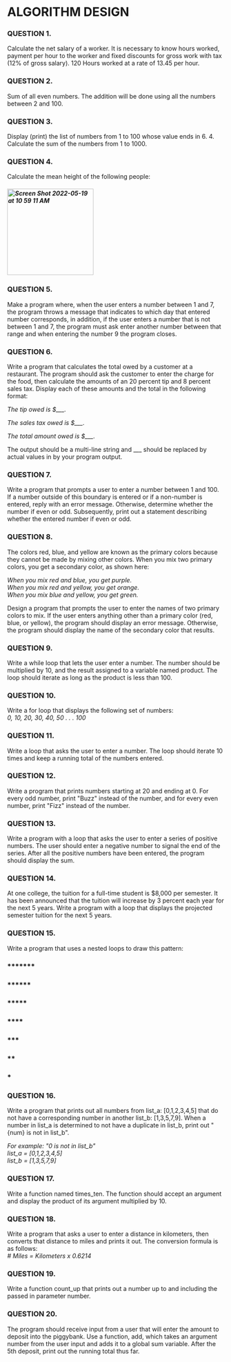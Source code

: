 # ALGORITHM DESIGN

### QUESTION 1. 
Calculate the net salary of a worker. It is necessary to know hours worked, payment per hour to the worker and fixed discounts for gross work with tax (12% of gross salary). 120 Hours worked at a rate of 13.45 per hour.

### QUESTION 2. 
Sum of all even numbers. The addition will be done using all the numbers between 2 and 100.

### QUESTION 3. 
Display (print) the list of numbers from 1 to 100 whose value ends in 6. 4. Calculate the sum of the numbers from 1 to 1000.

### QUESTION 4. 
Calculate the mean height of the following people:

##### <img width="200" alt="Screen Shot 2022-05-19 at 10 59 11 AM" src="https://user-images.githubusercontent.com/87743069/169327558-4f965c0b-5600-4d11-b4ef-cfabaf9f34bd.png">

### QUESTION 5.
Make a program where, when the user enters a number between 1 and 7, the program throws a message that indicates to which day that entered number corresponds, in addition, if the user enters a number that is not between 1 and 7, the program must ask enter another number between that range and when entering the number 9 the program closes.

### QUESTION 6.

Write a program that calculates the total owed by a customer at a restaurant. 
The program should ask the customer to enter the charge for the food, then calculate the amounts of an 20 percent tip and 8 percent sales tax. 
Display each of these amounts and the total in the following format:</br>

*The tip owed is $___.*

*The sales tax owed is $___.*

*The total amount owed is $___.*

The output should be a multi-line string and ___ should be replaced by actual values in by your program output.

### QUESTION 7.
Write a program that prompts a user to enter a number between 1 and 100. 
If a number outside of this boundary is entered or if a non-number is entered, reply with an error message. 
Otherwise, determine whether the number if even or odd. 
Subsequently, print out a statement describing whether the entered number if even or odd.


### QUESTION 8.
The colors red, blue, and yellow are known as the primary colors because they cannot be made by mixing other colors. 
When you mix two primary colors, you get a secondary color, as shown here:

*When you mix red and blue, you get purple.*</br>
*When you mix red and yellow, you get orange.*</br>
*When you mix blue and yellow, you get green.*</br>

Design a program that prompts the user to enter the names of two primary colors to mix. 
If the user enters anything other than a primary color (red, blue, or yellow), the program should display an error message. 
Otherwise, the program should display the name of the secondary color that results.

### QUESTION 9.
Write a while loop that lets the user enter a number. 
The number should be multiplied by 10, and the result assigned to a variable named product. 
The loop should iterate as long as the product is less than 100.

### QUESTION 10.
Write a for loop that displays the following set of numbers:</br>
*0, 10, 20, 30, 40, 50 . . . 100*

### QUESTION 11.
Write a loop that asks the user to enter a number. 
The loop should iterate 10 times and keep a running total of the numbers entered.

### QUESTION 12.
Write a program that prints numbers starting at 20 and ending at 0. 
For every odd number, print "Buzz" instead of the number, and for every even number, print "Fizz" instead of the number.

### QUESTION 13.
Write a program with a loop that asks the user to enter a series of positive numbers. 
The user should enter a negative number to signal the end of the series. 
After all the positive numbers have been entered, the program should display the sum.

### QUESTION 14.
At one college, the tuition for a full-time student is $8,000 per semester. 
It has been announced that the tuition will increase by 3 percent each year for the next 5 years. 
Write a program with a loop that displays the projected semester tuition for the next 5 years.

### QUESTION 15.
Write a program that uses a nested loops to draw this pattern:

### *******

### ******

### *****

### ****

### ***

### **

### *

### QUESTION 16.
Write a program that prints out all numbers from list_a: [0,1,2,3,4,5] that do not have a corresponding number in another list_b: [1,3,5,7,9]. 
When a number in list_a is determined to not have a duplicate in list_b, print out "{num} is not in list_b".

*For example: "0 is not in list_b"*</br>
*list_a = [0,1,2,3,4,5]*</br>
*list_b = [1,3,5,7,9]*

### QUESTION 17.
Write a function named times_ten. The function should accept an argument and display the product of its argument multiplied by 10.

### QUESTION 18.
Write a program that asks a user to enter a distance in kilometers, then converts that distance to miles and prints it out. 
The conversion formula is as follows:</br>
*# Miles = Kilometers x 0.6214*

### QUESTION 19.
Write a function count_up that prints out a number up to and including the passed in parameter number.

### QUESTION 20.
The program should receive input from a user that will enter the amount to deposit into the piggybank. 
Use a function, add, which takes an argument number from the user input and adds it to a global sum variable. 
After the 5th deposit, print out the running total thus far.



